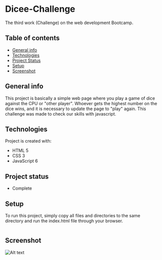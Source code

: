 # Dicee-Challenge
The third work (Challenge) on the web development Bootcamp.

## Table of contents
* [General info](#general-info)
* [Technologies](#technologies)
* [Project Status](#project-status)
* [Setup](#setup)
* [Screenshot](#screenshot)

## General info
This project is basically a simple web page where you play a game of dice against the CPU or "other player". Whoever gets the highest number on the dice wins, and it is necessary to update the page to "play" again. This challenge was made to check our skills with javascript.
	
## Technologies
Project is created with:
* HTML 5
* CSS 3
* JavaScript 6


## Project status
* Complete
	
## Setup
To run this project, simply copy all files and directories to the same directory and run the index.html file through your browser.

```

```

## Screenshot
![Alt text](/Dicee-screenShot.png?raw=true "Dicee")
